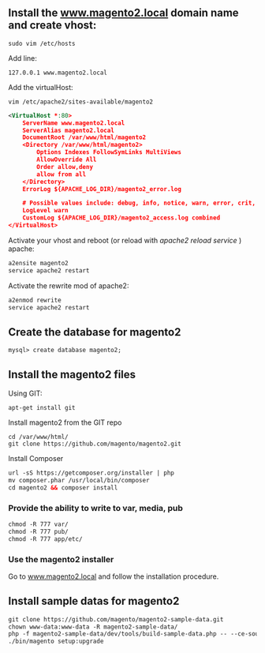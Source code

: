 ## Install the www.magento2.local domain name and create vhost:

```
sudo vim /etc/hosts
```

Add line:

```
127.0.0.1 www.magento2.local
```

Add the virtualHost:

```
vim /etc/apache2/sites-available/magento2
```

```xml
<VirtualHost *:80>
    ServerName www.magento2.local
    ServerAlias magento2.local
    DocumentRoot /var/www/html/magento2
    <Directory /var/www/html/magento2>
        Options Indexes FollowSymLinks MultiViews
        AllowOverride All
        Order allow,deny
        allow from all
    </Directory>
    ErrorLog ${APACHE_LOG_DIR}/magento2_error.log

    # Possible values include: debug, info, notice, warn, error, crit, alert, emerg.
    LogLevel warn
    CustomLog ${APACHE_LOG_DIR}/magento2_access.log combined
</VirtualHost>
```

Activate your vhost and reboot \(or reload with _apache2 reload service_ \) apache:

```xml
a2ensite magento2
service apache2 restart
```

Activate the rewrite mod of apache2:

```xml
a2enmod rewrite
service apache2 restart
```

## Create the database for magento2

```
mysql> create database magento2;
```

## Install the magento2 files

Using GIT:

```
apt-get install git
```

Install magento2 from the GIT repo

```
cd /var/www/html/
git clone https://github.com/magento/magento2.git
```

Install Composer

```xml
url -sS https://getcomposer.org/installer | php
mv composer.phar /usr/local/bin/composer
cd magento2 && composer install
```

### Provide the ability to write to var, media, pub

```xml
chmod -R 777 var/
chmod -R 777 pub/
chmod -R 777 app/etc/
```

### Use the magento2 installer

Go to www.magento2.local and follow the installation procedure.

## Install sample datas for magento2

```xml
git clone https://github.com/magento/magento2-sample-data.git
chown www-data:www-data -R magento2-sample-data/            
php -f magento2-sample-data/dev/tools/build-sample-data.php -- --ce-source="./"                                
./bin/magento setup:upgrade

```



